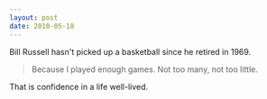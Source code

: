```yaml
---
layout: post
date: 2010-05-18
---  
```


Bill Russell hasn't picked up a basketball since he retired in 1969.

>Because I played enough games. Not too many, not too little.  

That is confidence in a life well-lived. 
